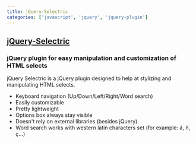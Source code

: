 ```yaml
---
title: jQuery-Selectric
categories: ['javascript', 'jquery', 'jquery-plugin']
---
```

## [jQuery-Selectric](https://github.com/lcdsantos/jQuery-Selectric)

### jQuery plugin for easy manipulation and customization of HTML selects


jQuery Selectric is a jQuery plugin designed to help at stylizing and manipulating HTML selects.

* Keyboard navigation (Up/Down/Left/Right/Word search)
* Easily customizable
* Pretty lightweight
* Options box always stay visible
* Doesn't rely on external libraries (besides jQuery)
* Word search works with western latin characters set (for example: á, ñ, ç...)
